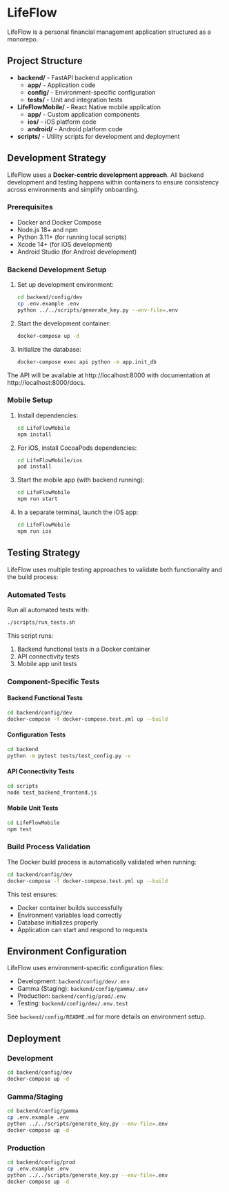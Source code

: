 # LifeFlow

LifeFlow is a personal financial management application structured as a monorepo.

## Project Structure

- **backend/** - FastAPI backend application
  - **app/** - Application code
  - **config/** - Environment-specific configuration
  - **tests/** - Unit and integration tests
- **LifeFlowMobile/** - React Native mobile application
  - **app/** - Custom application components
  - **ios/** - iOS platform code
  - **android/** - Android platform code
- **scripts/** - Utility scripts for development and deployment

## Development Strategy

LifeFlow uses a **Docker-centric development approach**. All backend development and testing happens within containers to ensure consistency across environments and simplify onboarding.

### Prerequisites

- Docker and Docker Compose
- Node.js 18+ and npm
- Python 3.11+ (for running local scripts)
- Xcode 14+ (for iOS development)
- Android Studio (for Android development)

### Backend Development Setup

1. Set up development environment:

   ```bash
   cd backend/config/dev
   cp .env.example .env
   python ../../scripts/generate_key.py --env-file=.env
   ```

2. Start the development container:

   ```bash
   docker-compose up -d
   ```

3. Initialize the database:
   ```bash
   docker-compose exec api python -m app.init_db
   ```

The API will be available at http://localhost:8000 with documentation at http://localhost:8000/docs.

### Mobile Setup

1. Install dependencies:

   ```bash
   cd LifeFlowMobile
   npm install
   ```

2. For iOS, install CocoaPods dependencies:

   ```bash
   cd LifeFlowMobile/ios
   pod install
   ```

3. Start the mobile app (with backend running):

   ```bash
   cd LifeFlowMobile
   npm run start
   ```

4. In a separate terminal, launch the iOS app:
   ```bash
   cd LifeFlowMobile
   npm run ios
   ```

## Testing Strategy

LifeFlow uses multiple testing approaches to validate both functionality and the build process:

### Automated Tests

Run all automated tests with:

```bash
./scripts/run_tests.sh
```

This script runs:

1. Backend functional tests in a Docker container
2. API connectivity tests
3. Mobile app unit tests

### Component-Specific Tests

#### Backend Functional Tests

```bash
cd backend/config/dev
docker-compose -f docker-compose.test.yml up --build
```

#### Configuration Tests

```bash
cd backend
python -m pytest tests/test_config.py -v
```

#### API Connectivity Tests

```bash
cd scripts
node test_backend_frontend.js
```

#### Mobile Unit Tests

```bash
cd LifeFlowMobile
npm test
```

### Build Process Validation

The Docker build process is automatically validated when running:

```bash
cd backend/config/dev
docker-compose -f docker-compose.test.yml up --build
```

This test ensures:

- Docker container builds successfully
- Environment variables load correctly
- Database initializes properly
- Application can start and respond to requests

## Environment Configuration

LifeFlow uses environment-specific configuration files:

- Development: `backend/config/dev/.env`
- Gamma (Staging): `backend/config/gamma/.env`
- Production: `backend/config/prod/.env`
- Testing: `backend/config/dev/.env.test`

See `backend/config/README.md` for more details on environment setup.

## Deployment

### Development

```bash
cd backend/config/dev
docker-compose up -d
```

### Gamma/Staging

```bash
cd backend/config/gamma
cp .env.example .env
python ../../scripts/generate_key.py --env-file=.env
docker-compose up -d
```

### Production

```bash
cd backend/config/prod
cp .env.example .env
python ../../scripts/generate_key.py --env-file=.env
docker-compose up -d
```
